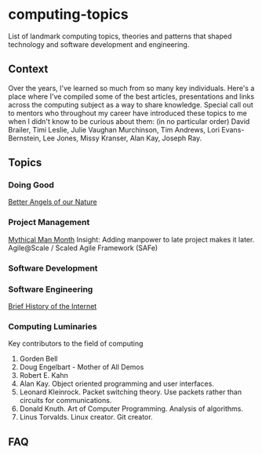 # computing-topics
List of landmark computing topics, theories and patterns that shaped technology and software development and engineering.

## Context
Over the years, I've learned so much from so many key individuals.  Here's a place where I've compiled some of the best articles, presentations and links across the computing subject as a way to share knowledge.  Special call out to mentors who throughout my career have introduced these topics to me when I didn't know to be curious about them:  (in no particular order) David Brailer, Timi Leslie, Julie Vaughan Murchinson, Tim Andrews, Lori Evans-Bernstein, Lee Jones, Missy Kranser, Alan Kay, Joseph Ray.

## Topics
### Doing Good
[Better Angels of our Nature](https://www.nytimes.com/2011/10/06/books/review/the-better-angels-of-our-nature.html)
### Project Management
[Mythical Man Month](MythicalManMonth.pdf) Insight: Adding manpower to late project makes it later.  
Agile@Scale / Scaled Agile Framework (SAFe)
### Software Development
### Software Engineering
[Brief History of the Internet](ISOC)
### Computing Luminaries
Key contributors to the field of computing
1. Gorden Bell
1. Doug Engelbart - Mother of All Demos
1. Robert E. Kahn
1. Alan Kay.  Object oriented programming and user interfaces.  
1. Leonard Kleinrock.  Packet switching theory.  Use packets rather than circuits for communications.
1. Donald Knuth.  Art of Computer Programming.  Analysis of algorithms.
1. Linus Torvalds.  Linux creator.  Git creator.

## FAQ
